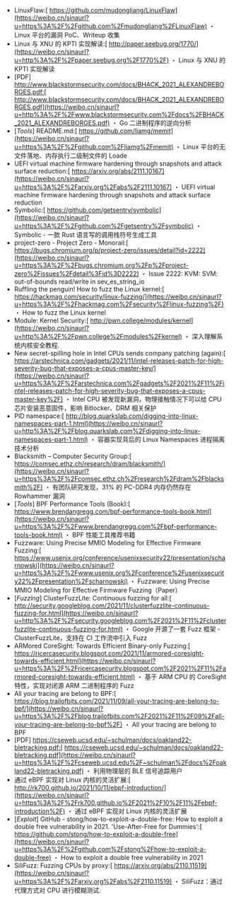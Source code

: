 * LinuxFlaw:[
  https://github.com/mudongliang/LinuxFlaw](https://weibo.cn/sinaurl?u=https%3A%2F%2Fgithub.com%2Fmudongliang%2FLinuxFlaw)
  ・ Linux 平台的漏洞 PoC、Writeup 收集
* Linux 与 XNU 的 KPTI 实现解读:[
  http://paper.seebug.org/1770/](https://weibo.cn/sinaurl?u=http%3A%2F%2Fpaper.seebug.org%2F1770%2F)
  ・ Linux 与 XNU 的 KPTI 实现解读 
* [PDF] http://www.blackstormsecurity.com/docs/BHACK_2021_ALEXANDREBORGES.pdf:[
  http://www.blackstormsecurity.com/docs/BHACK_2021_ALEXANDREBORGES.pdf](https://weibo.cn/sinaurl?u=http%3A%2F%2Fwww.blackstormsecurity.com%2Fdocs%2FBHACK_2021_ALEXANDREBORGES.pdf)
  ・ Go 二进制程序的逆向分析
* [*Tools*] README.md:[
  https://github.com/liamg/memit](https://weibo.cn/sinaurl?u=https%3A%2F%2Fgithub.com%2Fliamg%2Fmemit)
  ・ Linux 平台的无文件落地、内存执行二级制文件的 Loade
* UEFI virtual machine firmware hardening through snapshots and attack surface reduction:[
  https://arxiv.org/abs/2111.10167](https://weibo.cn/sinaurl?u=https%3A%2F%2Farxiv.org%2Fabs%2F2111.10167)
  ・ UEFI virtual machine firmware hardening through snapshots and attack surface reduction
* Symbolic:[
  https://github.com/getsentry/symbolic](https://weibo.cn/sinaurl?u=https%3A%2F%2Fgithub.com%2Fgetsentry%2Fsymbolic)
  ・ Symbolic - 一款 Rust 语言写的调用栈符号生成工具
* project-zero - Project Zero - Monorail:[
  https://bugs.chromium.org/p/project-zero/issues/detail?id=2222](https://weibo.cn/sinaurl?u=https%3A%2F%2Fbugs.chromium.org%2Fp%2Fproject-zero%2Fissues%2Fdetail%3Fid%3D2222)
  ・ Issue 2222: KVM: SVM: out-of-bounds read/write in sev_es_string_io
* Ruffling the penguin! How to fuzz the Linux kernel:[
  https://hackmag.com/security/linux-fuzzing/](https://weibo.cn/sinaurl?u=https%3A%2F%2Fhackmag.com%2Fsecurity%2Flinux-fuzzing%2F)
  ・ How to fuzz the Linux kernel 
* Module: Kernel Security:[
  http://pwn.college/modules/kernel](https://weibo.cn/sinaurl?u=http%3A%2F%2Fpwn.college%2Fmodules%2Fkernel)
  ・ 深入理解系统内核安全教程.
* New secret-spilling hole in Intel CPUs sends company patching (again):[
  https://arstechnica.com/gadgets/2021/11/intel-releases-patch-for-high-severity-bug-that-exposes-a-cpus-master-key/](https://weibo.cn/sinaurl?u=https%3A%2F%2Farstechnica.com%2Fgadgets%2F2021%2F11%2Fintel-releases-patch-for-high-severity-bug-that-exposes-a-cpus-master-key%2F)
  ・ Intel CPU 被发现新漏洞，物理接触情况下可以给 CPU 芯片安装恶意固件，影响 Bitlocker、DRM 相关保护
* PID namespace:[
  http://blog.quarkslab.com/digging-into-linux-namespaces-part-1.html](https://weibo.cn/sinaurl?u=http%3A%2F%2Fblog.quarkslab.com%2Fdigging-into-linux-namespaces-part-1.html)
  ・ 容器实现背后的 Linux Namespaces 进程隔离技术分析
* Blacksmith – Computer Security Group:[
  https://comsec.ethz.ch/research/dram/blacksmith/](https://weibo.cn/sinaurl?u=https%3A%2F%2Fcomsec.ethz.ch%2Fresearch%2Fdram%2Fblacksmith%2F)
  ・ 有团队研究发现，31% 的 PC-DDR4 内存仍然存在 Rowhammer 漏洞 
* [*Tools*] BPF Performance Tools (Book):[
  https://www.brendangregg.com/bpf-performance-tools-book.html](https://weibo.cn/sinaurl?u=https%3A%2F%2Fwww.brendangregg.com%2Fbpf-performance-tools-book.html)
  ・ BPF 性能工具推荐书籍
* Fuzzware: Using Precise MMIO Modeling for Effective Firmware Fuzzing:[
  https://www.usenix.org/conference/usenixsecurity22/presentation/scharnowski](https://weibo.cn/sinaurl?u=https%3A%2F%2Fwww.usenix.org%2Fconference%2Fusenixsecurity22%2Fpresentation%2Fscharnowski)
  ・ Fuzzware: Using Precise MMIO Modeling for Effective Firmware Fuzzing（Paper）
* [*Fuzzing*] ClusterFuzzLite: Continuous fuzzing for all:[
  http://security.googleblog.com/2021/11/clusterfuzzlite-continuous-fuzzing-for.html](https://weibo.cn/sinaurl?u=http%3A%2F%2Fsecurity.googleblog.com%2F2021%2F11%2Fclusterfuzzlite-continuous-fuzzing-for.html)
  ・ Google 开源了一套 Fuzz 框架 - ClusterFuzzLite，支持在 CI 工作流中引入 Fuzz
* ARMored CoreSight: Towards Efficient Binary-only Fuzzing:[
  https://ricercasecurity.blogspot.com/2021/11/armored-coresight-towards-efficient.html](https://weibo.cn/sinaurl?u=https%3A%2F%2Fricercasecurity.blogspot.com%2F2021%2F11%2Farmored-coresight-towards-efficient.html)
  ・ 基于 ARM CPU 的 CoreSight 特性，实现对闭源 ARM 二进制程序的 Fuzz
* All your tracing are belong to BPF:[
  https://blog.trailofbits.com/2021/11/09/all-your-tracing-are-belong-to-bpf/](https://weibo.cn/sinaurl?u=https%3A%2F%2Fblog.trailofbits.com%2F2021%2F11%2F09%2Fall-your-tracing-are-belong-to-bpf%2F)
  ・ All your tracing are belong to BPF
* [PDF] https://cseweb.ucsd.edu/~schulman/docs/oakland22-bletracking.pdf:[
  https://cseweb.ucsd.edu/~schulman/docs/oakland22-bletracking.pdf](https://weibo.cn/sinaurl?u=https%3A%2F%2Fcseweb.ucsd.edu%2F~schulman%2Fdocs%2Foakland22-bletracking.pdf)
  ・ 利用物理层的 BLE 信号追踪用户
* 通过 eBPF 实现对 Linux 内核的灵活扩展:[
  http://rk700.github.io/2021/10/11/ebpf-introduction/](https://weibo.cn/sinaurl?u=https%3A%2F%2Frk700.github.io%2F2021%2F10%2F11%2Febpf-introduction%2F)
  ・ 通过 eBPF 实现对 Linux 内核的灵活扩展
* [*Exploit*] GitHub - stong/how-to-exploit-a-double-free: How to exploit a double free vulnerability in 2021. 'Use-After-Free for Dummies':[
  https://github.com/stong/how-to-exploit-a-double-free](https://weibo.cn/sinaurl?u=https%3A%2F%2Fgithub.com%2Fstong%2Fhow-to-exploit-a-double-free)
  ・ How to exploit a double free vulnerability in 2021
* SiliFuzz: Fuzzing CPUs by proxy:[
  https://arxiv.org/abs/2110.11519](https://weibo.cn/sinaurl?u=https%3A%2F%2Farxiv.org%2Fabs%2F2110.11519)
  ・ SiliFuzz：通过代理方式对 CPU 进行模糊测试.